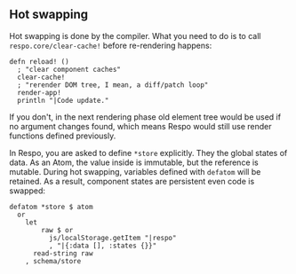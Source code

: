 ## Hot swapping

Hot swapping is done by the compiler. What you need to do is to call `respo.core/clear-cache!` before re-rendering happens:

```
defn reload! ()
  ; "clear component caches"
  clear-cache!
  ; "rerender DOM tree, I mean, a diff/patch loop"
  render-app!
  println "|Code update."
```

If you don't, in the next rendering phase old element tree would be used if no argument changes found, which means Respo would still use render functions defined previously.

In Respo, you are asked to define `*store` explicitly. They the global states of data. As an Atom, the value inside is immutable, but the reference is mutable. During hot swapping, variables defined with `defatom` will be retained. As a result, component states are persistent even code is swapped:

```
defatom *store $ atom
  or
    let
        raw $ or
          js/localStorage.getItem "|respo"
          , "|{:data [], :states {}}"
      read-string raw
    , schema/store
```
